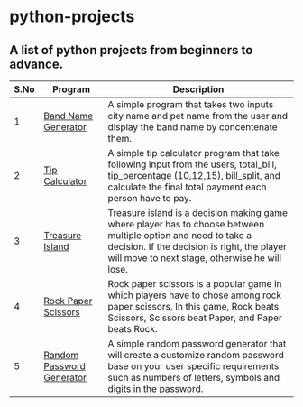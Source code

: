 # python-projects

## A list of python projects from beginners to advance.

| S.No | Program | Description |
| ----------- | ----------- | ----------- |
| 1 | [Band Name Generator](/1-band_name_generator/main.py) | A simple program that takes two inputs city name and pet name from the user and display the band name by concentenate them. |
| 2 | [Tip Calculator](/2-tip-calculator/main.py) | A simple tip calculator program that take following input from the users, total_bill, tip_percentage (10,12,15), bill_split, and calculate the final total payment each person have to pay. |
| 3 | [Treasure Island](/3-treasure_island/main.py) | Treasure island is a decision making game where player has to choose between multiple option and need to take a decision. If the decision is right, the player will move to next stage, otherwise he will lose. |
| 4 | [Rock Paper Scissors](/4-rock_paper_scissors/main.py) | Rock paper scissors is a popular game in which players have to chose among rock paper scissors. In this game, Rock beats Scissors, Scissors beat Paper, and Paper beats Rock. |
| 5 | [Random Password Generator](/5-password_generator/main.py) | A simple random password generator that will create a customize random password base on your user specific requirements such as numbers of letters, symbols and digits in the password. |